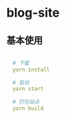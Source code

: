# blog-site

## 基本使用

```yaml
  
  # 下载
  yarn install
  
  # 启动
  yarn start
  
  # 打包站点
  yarn build
```

